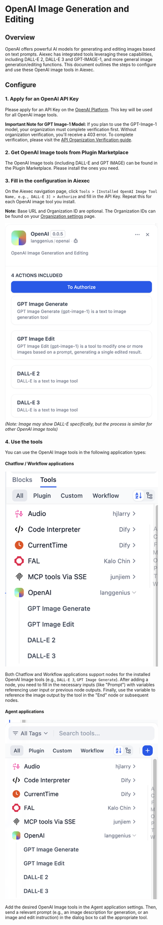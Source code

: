 # OpenAI Image Generation and Editing

## Overview

OpenAI offers powerful AI models for generating and editing images based on text prompts. Aiexec has integrated tools leveraging these capabilities, including DALL-E 2, DALL-E 3 and GPT-IMAGE-1, and more general image generation/editing functions. This document outlines the steps to configure and use these OpenAI image tools in Aiexec.

## Configure

### 1. Apply for an OpenAI API Key

Please apply for an API Key on the [OpenAI Platform](https://platform.openai.com/). This key will be used for all OpenAI image tools.

**Important Note for GPT Image-1 Model:** If you plan to use the GPT-Image-1 model, your organization must complete verification first. Without organization verification, you'll receive a 403 error. To complete verification, please visit the [API Organization Verification guide](https://help.openai.com/en/articles/10910291-api-organization-verification).

### 2. Get OpenAI Image tools from Plugin Marketplace

The OpenAI Image tools (including DALL-E and GPT IMAGE) can be found in the Plugin Marketplace. Please install the ones you need.

### 3. Fill in the configuration in Aiexec

On the Aiexec navigation page, click `Tools > [Installed OpenAI Image Tool Name, e.g., DALL-E 3] > Authorize` and fill in the API Key. Repeat this for each OpenAI image tool you install.

**Note:** Base URL and Organization ID are optional. The Organization IDs can be found on your [Organization settings](https://platform.openai.com/settings/organization/general) page.

![OpenAI Image Tool Configuration](./_assets/openai_1.PNG) 
*(Note: Image may show DALL-E specifically, but the process is similar for other OpenAI image tools)*

### 4. Use the tools

You can use the OpenAI Image tools in the following application types:

#### Chatflow / Workflow applications

![Chatflow/Workflow Application](./_assets/openai_2.PNG)

Both Chatflow and Workflow applications support nodes for the installed OpenAI Image tools (e.g., `DALL-E 3`, `GPT Image Generate`). After adding a node, you need to fill in the necessary inputs (like "Prompt") with variables referencing user input or previous node outputs. Finally, use the variable to reference the image output by the tool in the "End" node or subsequent nodes.

#### Agent applications

![Agent Application](./_assets/openai_3.PNG)

Add the desired OpenAI Image tools in the Agent application settings. Then, send a relevant prompt (e.g., an image description for generation, or an image and edit instruction) in the dialog box to call the appropriate tool.
